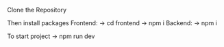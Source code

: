 Clone the Repository

Then install packages
    Frontend:
        -> cd frontend
        -> npm i
    Backend:
        -> npm i

To start project
    -> npm run dev